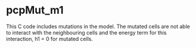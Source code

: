 # pcpMut_m1
This C code includes mutations in the model. The mutated cells are not able to interact with the neighbouring cells and the energy term for this interaction, h1 = 0 for mutated cells.
